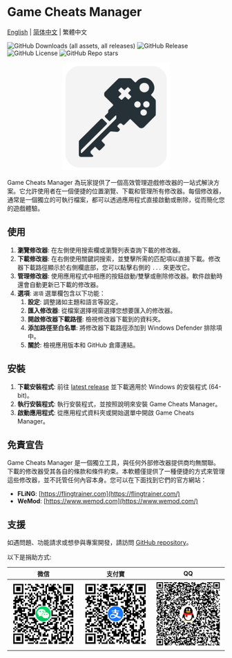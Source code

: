 # Game Cheats Manager

[English](./README.md) | [简体中文](./README_CN.md) | 繁體中文

![GitHub Downloads (all assets, all releases)](https://img.shields.io/github/downloads/dyang886/Game-Cheats-Manager/total) ![GitHub Release](https://img.shields.io/github/v/release/dyang886/Game-Cheats-Manager?link=https%3A%2F%2Fgithub.com%2Fdyang886%2FGame-Cheats-Manager%2Freleases%2Flatest) ![GitHub License](https://img.shields.io/github/license/dyang886/Game-Cheats-Manager) ![GitHub Repo stars](https://img.shields.io/github/stars/dyang886/Game-Cheats-Manager?link=https%3A%2F%2Fgithub.com%2Fdyang886%2FGame-Cheats-Manager%2Fstargazers)

<div align="center">
    <img src="assets/logo.png" alt="Game Cheats Manager logo" width="250" />
</div>

Game Cheats Manager 為玩家提供了一個高效管理遊戲修改器的一站式解決方案。它允許使用者在一個便捷的位置瀏覽、下載和管理所有修改器。每個修改器，通常是一個獨立的可執行檔案，都可以透過應用程式直接啟動或刪除，從而簡化您的遊戲體驗。

## 使用

1. **瀏覽修改器**: 在左側使用搜索欄或瀏覽列表查詢下載的修改器。
2. **下載修改器**: 在右側使用關鍵詞搜索，並雙擊所需的匹配項以直接下載。修改器下載路徑顯示於右側欄底部，您可以點擊右側的 `...` 來更改它。
3. **管理修改器**: 使用應用程式中相應的按鈕啟動/雙擊或刪除修改器。軟件啟動時還會自動更新已下載的修改器。
4. **選項**: `選項` 選單欄包含以下功能：
   1. **設定**: 調整諸如主題和語言等設定。
   2. **匯入修改器**: 從檔案選擇視窗選擇您想要匯入的修改器。
   3. **開啟修改器下載路徑**: 檢視修改器下載到的資料夾。
   4. **添加路徑至白名單**: 將修改器下載路徑添加到 Windows Defender 排除項中。
   5. **關於**: 檢視應用版本和 GitHub 倉庫連結。

## 安裝

1. **下載安裝程式**: 前往 [latest release](https://github.com/dyang886/Game-Cheats-Manager/releases) 並下載適用於 Windows 的安裝程式 (64-bit)。
2. **執行安裝程式**: 執行安裝程式，並按照說明來安裝 Game Cheats Manager。
3. **啟動應用程式**: 從應用程式資料夾或開始選單中開啟 Game Cheats Manager。

## 免責宣告

Game Cheats Manager 是一個獨立工具，與任何外部修改器提供商均無關聯。下載的修改器受其各自的條款和條件約束。本軟體僅提供了一種便捷的方式來管理這些修改器，並不託管任何內容本身。您可以在下面找到它們的官方網站：

- **FLiNG**: [https://flingtrainer.com](https://flingtrainer.com/)
- **WeMod**: [https://www.wemod.com](https://www.wemod.com/)

## 支援

如遇問題、功能請求或想參與專案開發，請訪問 [GitHub repository](https://github.com/dyang886/Game-Cheats-Manager)。

以下是捐助方式:

|                             微信                             |                          支付寶                          |                          QQ                          |
| :----------------------------------------------------------: | :------------------------------------------------------: | :--------------------------------------------------: |
| <img src="assets\wechat.png" alt="WeChat Pay" width="200" /> | <img src="assets\alipay.png" alt="Alipay" width="200" /> | <img src="assets\qq.png" alt="QQ Pay" width="200" /> |

